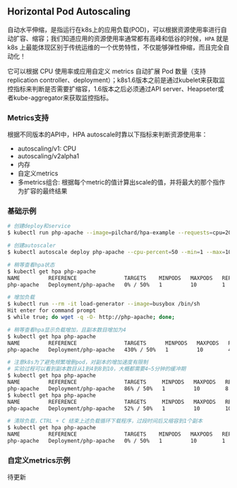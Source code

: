 ## Horizontal Pod Autoscaling

自动水平伸缩，是指运行在k8s上的应用负载(POD)，可以根据资源使用率进行自动扩容、缩容；我们知道应用的资源使用率通常都有高峰和低谷的时候，`HPA` 就是k8s 上最能体现区别于传统运维的一个优势特性，不仅能够弹性伸缩，而且完全自动化！

它可以根据 CPU 使用率或应用自定义 metrics 自动扩展 Pod 数量（支持 replication controller、deployment）；k8s1.6版本之前是通过kubelet来获取监控指标来判断是否需要扩缩容，1.6版本之后必须通过API server、Heapseter或者kube-aggregator来获取监控指标。

### Metrics支持

根据不同版本的API中，HPA autoscale时靠以下指标来判断资源使用率：
- autoscaling/v1: CPU
- autoscaling/v2alpha1
 - 内存
 - 自定义metrics
 - 多metrics组合: 根据每个metric的值计算出scale的值，并将最大的那个指作为扩容的最终结果

### 基础示例

``` bash
# 创建deploy和service
$ kubectl run php-apache --image=pilchard/hpa-example --requests=cpu=200m --expose --port=80

# 创建autoscaler
$ kubectl autoscale deploy php-apache --cpu-percent=50 --min=1 --max=10

# 稍等查看hpa状态
$ kubectl get hpa php-apache
NAME         REFERENCE               TARGETS    MINPODS   MAXPODS   REPLICAS   AGE
php-apache   Deployment/php-apache   0% / 50%   1         10        1          1d

# 增加负载
$ kubectl run --rm -it load-generator --image=busybox /bin/sh
Hit enter for command prompt
$ while true; do wget -q -O- http://php-apache; done;

# 稍等查看hpa显示负载增加，且副本数目增加为4
$ kubectl get hpa php-apache
NAME         REFERENCE               TARGETS      MINPODS   MAXPODS   REPLICAS   AGE
php-apache   Deployment/php-apache   430% / 50%   1         10        4          4m

# 注意k8s为了避免频繁增删pod，对副本的增加速度有限制
# 实验过程可以看到副本数目从1到4到8到10，大概都需要4~5分钟的缓冲期
$ kubectl get hpa php-apache
NAME         REFERENCE               TARGETS     MINPODS   MAXPODS   REPLICAS   AGE
php-apache   Deployment/php-apache   86% / 50%   1         10        8          9m
$ kubectl get hpa php-apache
NAME         REFERENCE               TARGETS     MINPODS   MAXPODS   REPLICAS   AGE
php-apache   Deployment/php-apache   52% / 50%   1         10        10         12m

# 清除负载，CTRL + C 结束上述负载循环下载程序，过段时间后又缩容到1个副本
$ kubectl get hpa php-apache
NAME         REFERENCE               TARGETS    MINPODS   MAXPODS   REPLICAS   AGE
php-apache   Deployment/php-apache   0% / 50%   1         10        1          17m
```
### 自定义metrics示例

待更新
